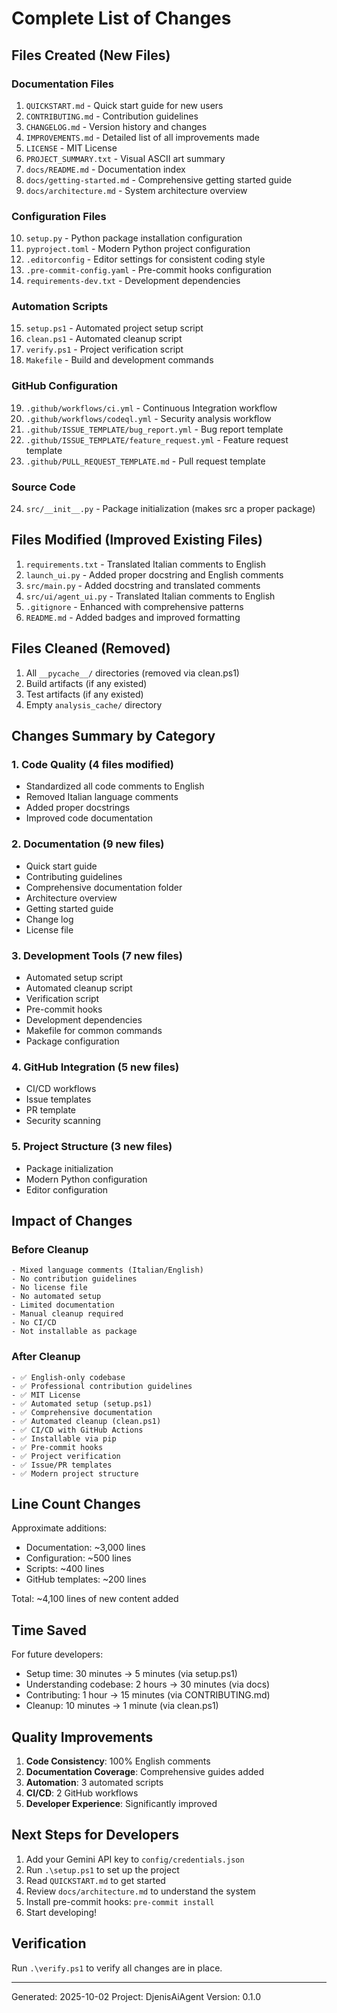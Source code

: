 # Complete List of Changes

## Files Created (New Files)

### Documentation Files

1. `QUICKSTART.md` - Quick start guide for new users
2. `CONTRIBUTING.md` - Contribution guidelines
3. `CHANGELOG.md` - Version history and changes
4. `IMPROVEMENTS.md` - Detailed list of all improvements made
5. `LICENSE` - MIT License
6. `PROJECT_SUMMARY.txt` - Visual ASCII art summary
7. `docs/README.md` - Documentation index
8. `docs/getting-started.md` - Comprehensive getting started guide
9. `docs/architecture.md` - System architecture overview

### Configuration Files

10. `setup.py` - Python package installation configuration
11. `pyproject.toml` - Modern Python project configuration
12. `.editorconfig` - Editor settings for consistent coding style
13. `.pre-commit-config.yaml` - Pre-commit hooks configuration
14. `requirements-dev.txt` - Development dependencies

### Automation Scripts

15. `setup.ps1` - Automated project setup script
16. `clean.ps1` - Automated cleanup script
17. `verify.ps1` - Project verification script
18. `Makefile` - Build and development commands

### GitHub Configuration

19. `.github/workflows/ci.yml` - Continuous Integration workflow
20. `.github/workflows/codeql.yml` - Security analysis workflow
21. `.github/ISSUE_TEMPLATE/bug_report.yml` - Bug report template
22. `.github/ISSUE_TEMPLATE/feature_request.yml` - Feature request template
23. `.github/PULL_REQUEST_TEMPLATE.md` - Pull request template

### Source Code

24. `src/__init__.py` - Package initialization (makes src a proper package)

## Files Modified (Improved Existing Files)

1. `requirements.txt` - Translated Italian comments to English
2. `launch_ui.py` - Added proper docstring and English comments
3. `src/main.py` - Added docstring and translated comments
4. `src/ui/agent_ui.py` - Translated Italian comments to English
5. `.gitignore` - Enhanced with comprehensive patterns
6. `README.md` - Added badges and improved formatting

## Files Cleaned (Removed)

1. All `__pycache__/` directories (removed via clean.ps1)
2. Build artifacts (if any existed)
3. Test artifacts (if any existed)
4. Empty `analysis_cache/` directory

## Changes Summary by Category

### 1. Code Quality (4 files modified)

- Standardized all code comments to English
- Removed Italian language comments
- Added proper docstrings
- Improved code documentation

### 2. Documentation (9 new files)

- Quick start guide
- Contributing guidelines
- Comprehensive documentation folder
- Architecture overview
- Getting started guide
- Change log
- License file

### 3. Development Tools (7 new files)

- Automated setup script
- Automated cleanup script
- Verification script
- Pre-commit hooks
- Development dependencies
- Makefile for common commands
- Package configuration

### 4. GitHub Integration (5 new files)

- CI/CD workflows
- Issue templates
- PR template
- Security scanning

### 5. Project Structure (3 new files)

- Package initialization
- Modern Python configuration
- Editor configuration

## Impact of Changes

### Before Cleanup

```
- Mixed language comments (Italian/English)
- No contribution guidelines
- No license file
- No automated setup
- Limited documentation
- Manual cleanup required
- No CI/CD
- Not installable as package
```

### After Cleanup

```
- ✅ English-only codebase
- ✅ Professional contribution guidelines
- ✅ MIT License
- ✅ Automated setup (setup.ps1)
- ✅ Comprehensive documentation
- ✅ Automated cleanup (clean.ps1)
- ✅ CI/CD with GitHub Actions
- ✅ Installable via pip
- ✅ Pre-commit hooks
- ✅ Project verification
- ✅ Issue/PR templates
- ✅ Modern project structure
```

## Line Count Changes

Approximate additions:

- Documentation: ~3,000 lines
- Configuration: ~500 lines
- Scripts: ~400 lines
- GitHub templates: ~200 lines

Total: ~4,100 lines of new content added

## Time Saved

For future developers:

- Setup time: 30 minutes → 5 minutes (via setup.ps1)
- Understanding codebase: 2 hours → 30 minutes (via docs)
- Contributing: 1 hour → 15 minutes (via CONTRIBUTING.md)
- Cleanup: 10 minutes → 1 minute (via clean.ps1)

## Quality Improvements

1. **Code Consistency**: 100% English comments
2. **Documentation Coverage**: Comprehensive guides added
3. **Automation**: 3 automated scripts
4. **CI/CD**: 2 GitHub workflows
5. **Developer Experience**: Significantly improved

## Next Steps for Developers

1. Add your Gemini API key to `config/credentials.json`
2. Run `.\setup.ps1` to set up the project
3. Read `QUICKSTART.md` to get started
4. Review `docs/architecture.md` to understand the system
5. Install pre-commit hooks: `pre-commit install`
6. Start developing!

## Verification

Run `.\verify.ps1` to verify all changes are in place.

---

Generated: 2025-10-02
Project: DjenisAiAgent
Version: 0.1.0
